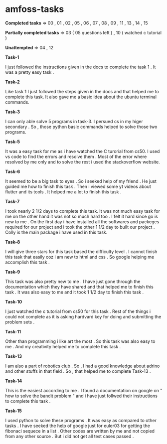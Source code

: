 # amfoss-tasks

**Completed tasks** => 00 , 01 , 02 , 05 , 06 , 07 , 08 , 09 , 11 , 13 , 14 , 15

**Partially completed tasks** => 03 ( 05 questions left ) , 10 ( watched c tutorial ) 

**Unattempted** => 04 , 12

**Task-1**

I just followed the instructions given in the docs to complete the task 1 . It was a pretty easy task .

**Task-2**

Like task 1 I just followed the steps given in the docs and that helped me to complete this task.
It also gave me a basic idea about the ubuntu terminal commands. 


**Task-3**

I can only able solve 5 programs in task-3. I persued cs in my higer secondary . So , those python basic commands helped to solve those two programs.


**Task-5**
 
 It was a easy task for me as i have watched the C turorial from cs50. I used vs code to find the errors and resolve them . Most of the error where resolved
 by me only and to solve  the rest i used the stackoverflow website.
 

**Task-6**

It seemed to be a big task to eyes . So i seeked help of my friend . He just guided me how to finish this task . 
Then i viewed some yt videos about flutter and its tools . It helped me a lot to finish this task . 

**Task-7**

I took nearly 2 1/2 days to complete this task. It was not much easy task for me on the other hand it was not so much hard too . I felt it hard since go is new to me . On the first day i have installed all the softwares and packeges required for our project and i took the other 1 1/2 day to built our project . Colly is the main package i have used in this task.


**Task-8**

I will give three stars for this task based the difficulty level . I cannot finish this task that easily coz i 
am new to html and css . So google helping me accomplish this task .

**Task-9**

This task was also pretty new to me . I have just gone through the documentation which they have shared and 
that helped me to finish this task . It was also easy to me and it took 1 1/2 day to finish this task . 

**Task-10**

I just watched the c tutorial from cs50 for this task . Rest of the things i could not complete as it is asking hardvard key for doing and submitting the problem sets .

**Task-11**

Other than programming i like art the most . So this task was also easy to me . And my creativity helped me to 
complete this task .

**Task-13**

I am also a part of robotics club . So , I had a good knowledge about adrino and other stuffs in that field . 
So , that helped me to complete Task-13 .

**Task-14**

This is the easiest according to me . I found a documentation on google on " how to solve the bandit problem " 
and i have just follwed their instructions to complete this task .

**Task-15**

I used python to solve these programs . It was easy as compared to other tasks . I have seeked the help of google
just for euler03 for getting the fibonaci sequece in a list . Other codes are written by me and not copied from
any other source . But i did not get all test cases passed .




